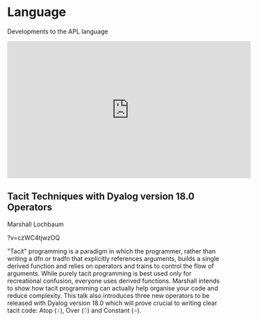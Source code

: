 # Language
Developments to the APL language

<iframe width="560" height="315" src="https://www.youtube-nocookie.com/embed/Xvf7q9OA4Sg" frameborder="0" allow="accelerometer; autoplay; clipboard-write; encrypted-media; gyroscope; picture-in-picture" allowfullscreen></iframe>

## Tacit Techniques with Dyalog version 18.0 Operators
Marshall Lochbaum

?v=czWC4tjwzOQ

"Tacit" programming is a paradigm in which the programmer, rather than
writing a dfn or tradfn that explicitly references arguments, builds a single
derived function and relies on operators and trains to control the flow of
arguments. While purely tacit programming is best used only for recreational
confusion, everyone uses derived functions. Marshall intends to show how
tacit programming can actually help organise your code and reduce
complexity. This talk also introduces three new operators to be released
with Dyalog version 18.0 which will prove crucial to writing clear tacit code:
Atop (⍤), Over (⍥) and Constant (⍨).